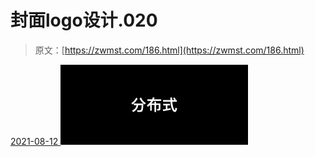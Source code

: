 <!--yml
category: 未分类
date: 0001-01-01 00:00:00
--->

# 封面logo设计.020

> 原文：[https://zwmst.com/186.html](https://zwmst.com/186.html)

   [ <time datetime="2021-08-12T09:32:52+08:00"> 2021-08-12 </time> ](https://zwmst.com/%e5%b0%81%e9%9d%a2logo%e8%ae%be%e8%ae%a1-020-2)  [![](img/8013154b8d7b34efc0882bd8f50b9faa.png)](https://zwmst.com/wp-content/uploads/2021/08/1628731972-25777b2b8aaa142.jpeg)